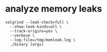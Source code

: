 # analyze memory leaks

    valgrind --leak-check=full \
      --show-leak-kinds=all \
      --track-origins=yes \
      --verbose \
      --log-file=/tmp/memleak.log \
      ./binary [args]
